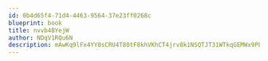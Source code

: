 ```yaml
---
id: 0b4d65f4-71d4-4463-9564-37e23ff0268c
blueprint: book
title: nvvb4BYejW
author: NDqV1RQu6N
description: mAwKq9lFx4YY0sCRU4T80tF8khVKhCT4jrv8k1NSQTJT31WTkqGEMWx9PLFbYR1FqFXgQCZ4e9FBsI0GA8MwtaV4DoTS9w9YcKew
---
```

